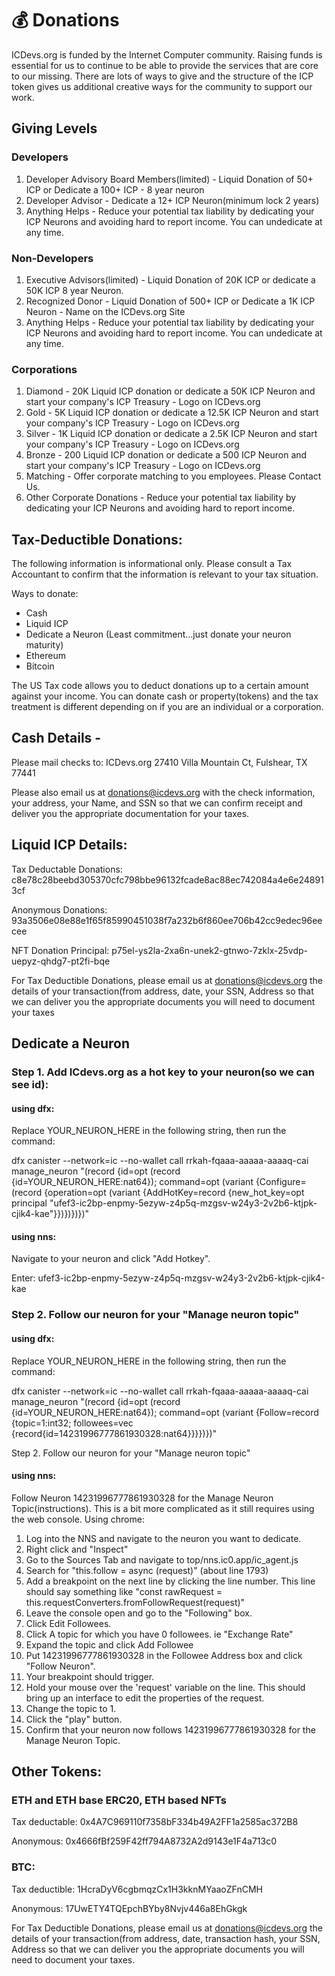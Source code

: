 # 💰 Donations

ICDevs.org is funded by the Internet Computer community.  Raising funds is essential for us to continue to be able to provide the services that are core to our missing.  There are lots of ways to give and the structure of the ICP token gives us additional creative ways for the community to support our work.

## Giving Levels

### Developers

1. Developer Advisory Board Members(limited) - Liquid Donation of 50+ ICP or Dedicate a 100+ ICP - 8 year neuron
2. Developer Advisor - Dedicate a 12+ ICP Neuron(minimum lock 2 years)
3. Anything Helps - Reduce your potential tax liability by dedicating your ICP Neurons and avoiding hard to report income. You can undedicate at any time.

### Non-Developers

1. Executive Advisors(limited) - Liquid Donation of 20K ICP or dedicate a 50K ICP 8 year Neuron.
2. Recognized Donor - Liquid Donation of 500+ ICP or Dedicate a 1K ICP Neuron - Name on the ICDevs.org Site
3. Anything Helps - Reduce your potential tax liability by dedicating your ICP Neurons and avoiding hard to report income. You can undedicate at any time.

### Corporations

1. Diamond - 20K Liquid ICP donation or dedicate a 50K ICP Neuron and start your company's ICP Treasury - Logo on ICDevs.org
2. Gold - 5K Liquid ICP donation or dedicate a 12.5K ICP Neuron and start your company's ICP Treasury - Logo on ICDevs.org
3. Silver - 1K Liquid ICP donation or dedicate a 2.5K ICP Neuron and start your company's ICP Treasury - Logo on ICDevs.org
4. Bronze - 200 Liquid ICP donation or dedicate a 500 ICP Neuron and start your company's ICP Treasury - Logo on ICDevs.org
5. Matching - Offer corporate matching to you employees. Please Contact Us.
6. Other Corporate Donations - Reduce your potential tax liability by dedicating your ICP Neurons and avoiding hard to report income.

## Tax-Deductible Donations:

The following information is informational only. Please consult a Tax Accountant to confirm that the information is relevant to your tax situation.

Ways to donate:
* Cash
* Liquid ICP
* Dedicate a Neuron (Least commitment...just donate your neuron maturity)
* Ethereum
* Bitcoin

The US Tax code allows you to deduct donations up to a certain amount against your income.  You can donate cash or property(tokens) and the tax treatment is different depending on if you are an individual or a corporation.

## Cash Details -

Please mail checks to:
ICDevs.org
27410 Villa Mountain Ct,
Fulshear, TX 77441

Please also email us at donations@icdevs.org with the check information, your address, your Name, and SSN so that we can confirm receipt and deliver you the appropriate documentation for your taxes.

## Liquid ICP Details:

Tax Deductable Donations: c8e78c28beebd305370cfc798bbe96132fcade8ac88ec742084a4e6e248913cf

Anonymous Donations: 93a3506e08e88e1f65f85990451038f7a232b6f860ee706b42cc9edec96eecee

NFT Donation Principal: p75el-ys2la-2xa6n-unek2-gtnwo-7zklx-25vdp-uepyz-qhdg7-pt2fi-bqe

For Tax Deductible Donations, please email us at donations@icdevs.org  the details of your transaction(from address, date, your SSN, Address so that we can deliver you the appropriate documents you will need to document your taxes

## Dedicate a Neuron

### Step 1. Add ICdevs.org as a hot key to your neuron(so we can see id):

#### using dfx:

Replace YOUR_NEURON_HERE in the following string, then run the command:


dfx canister --network=ic --no-wallet call rrkah-fqaaa-aaaaa-aaaaq-cai manage_neuron "(record {id=opt (record {id=YOUR_NEURON_HERE:nat64}); command=opt (variant {Configure=(record {operation=opt (variant {AddHotKey=record {new_hot_key=opt principal \"ufef3-ic2bp-enpmy-5ezyw-z4p5q-mzgsv-w24y3-2v2b6-ktjpk-cjik4-kae\"}})})})})"


#### using nns:

Navigate to your neuron and click "Add Hotkey".

Enter: ufef3-ic2bp-enpmy-5ezyw-z4p5q-mzgsv-w24y3-2v2b6-ktjpk-cjik4-kae

### Step 2. Follow our neuron for your "Manage neuron topic"

#### using dfx:

Replace YOUR_NEURON_HERE in the following string, then run the command:


dfx canister --network=ic --no-wallet call rrkah-fqaaa-aaaaa-aaaaq-cai manage_neuron "(record {id=opt (record {id=YOUR_NEURON_HERE:nat64}); command=opt (variant {Follow=record {topic=1:int32; followees=vec {record{id=14231996777861930328:nat64}}}})})"


Step 2. Follow our neuron for your "Manage neuron topic"

#### using nns:

Follow Neuron 14231996777861930328 for the Manage Neuron Topic(instructions). This is a bit more complicated as it still requires using the web console. Using chrome:

1. Log into the NNS and navigate to the neuron you want to dedicate.
2. Right click and "Inspect"
3. Go to the Sources Tab and navigate to top/nns.ic0.app/ic_agent.js
4. Search for "this.follow = async (request)" (about line 1793)
5. Add a breakpoint on the next line by clicking the line number. This line should say something like "const rawRequest = this.requestConverters.fromFollowRequest(request)"
6. Leave the console open and go to the "Following" box.
7. Click Edit Followees.
8. Click A topic for which you have 0 followees. ie "Exchange Rate"
9. Expand the topic and click Add Followee
10. Put 14231996777861930328 in the Followee Address box and click "Follow Neuron".
11. Your breakpoint should trigger.
12. Hold your mouse over the 'request' variable on the line. This should bring up an interface to edit the properties of the request.
13. Change the topic to 1.
14. Click the "play" button.
15. Confirm that your neuron now follows 14231996777861930328 for the Manage Neuron Topic.






## Other Tokens:

### ETH and ETH base ERC20, ETH based NFTs

Tax deductable: 0x4A7C969110f7358bF334b49A2FF1a2585ac372B8

Anonymous: 0x4666fBf259F42ff794A8732A2d9143e1F4a713c0

### BTC:

Tax deductible: 1HcraDyV6cgbmqzCx1H3kknMYaaoZFnCMH

Anonymous: 17UwETY4TQEpchBYby8Nvjv446a8EhGkgk

For Tax Deductible Donations, please email us at donations@icdevs.org the details of your transaction(from address, date, transaction hash, your SSN, Address so that we can deliver you the appropriate documents you will need to document your taxes.